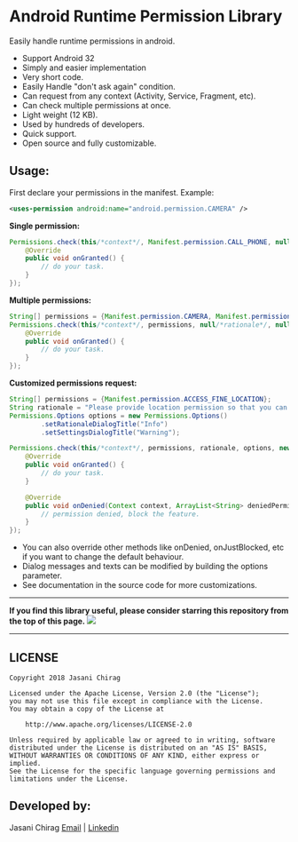 Android Runtime Permission Library
==================================
Easily handle runtime permissions in android.

 * Support Android 32
 * Simply and easier implementation
 * Very short code.
 * Easily Handle "don't ask again" condition.
 * Can request from any context (Activity, Service, Fragment, etc).
 * Can check multiple permissions at once.
 * Light weight (12 KB).
 * Used by hundreds of developers.
 * Quick support.
 * Open source and fully customizable.

<!-- Dependency:
-----------

**Gradle (Jcenter)**
```
implementation 'com.chiragjasani.android:permissions:1.0'
``` -->

Usage:
------

First declare your permissions in the manifest.
Example:

```xml
<uses-permission android:name="android.permission.CAMERA" />
```

**Single permission:**
```java
Permissions.check(this/*context*/, Manifest.permission.CALL_PHONE, null, new PermissionHandler() {
    @Override
    public void onGranted() {
        // do your task.
    }
});
```

**Multiple permissions:**
```java
String[] permissions = {Manifest.permission.CAMERA, Manifest.permission.WRITE_EXTERNAL_STORAGE};
Permissions.check(this/*context*/, permissions, null/*rationale*/, null/*options*/, new PermissionHandler() {
    @Override
    public void onGranted() {
        // do your task.
    }
});
```

**Customized permissions request:**
```java
String[] permissions = {Manifest.permission.ACCESS_FINE_LOCATION};
String rationale = "Please provide location permission so that you can ...";
Permissions.Options options = new Permissions.Options()
        .setRationaleDialogTitle("Info")
        .setSettingsDialogTitle("Warning");

Permissions.check(this/*context*/, permissions, rationale, options, new PermissionHandler() {
    @Override
    public void onGranted() {
        // do your task.
    }

    @Override
    public void onDenied(Context context, ArrayList<String> deniedPermissions) {
        // permission denied, block the feature.
    }
});
```

 * You can also override other methods like onDenied, onJustBlocked, etc if you want to change the default behaviour.
 * Dialog messages and texts can be modified by building the options parameter.
 * See documentation in the source code for more customizations.
 
---

**If you find this library useful, please consider starring this repository from the top of this page.**
[![](https://i.imgur.com/oSLuE0e.png)](#)

---

## LICENSE
    Copyright 2018 Jasani Chirag

    Licensed under the Apache License, Version 2.0 (the "License");
    you may not use this file except in compliance with the License.
    You may obtain a copy of the License at

        http://www.apache.org/licenses/LICENSE-2.0

    Unless required by applicable law or agreed to in writing, software
    distributed under the License is distributed on an "AS IS" BASIS,
    WITHOUT WARRANTIES OR CONDITIONS OF ANY KIND, either express or implied.
    See the License for the specific language governing permissions and
    limitations under the License.

## Developed by:
Jasani Chirag
[Email](mailto:jasani.chirag105@gmail.com) | [Linkedin](https://www.linkedin.com/in/mr-chirag-jasani-aa308088/)
